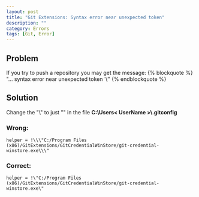 ```yaml
---
layout: post
title: "Git Extensions: Syntax error near unexpected token"
description: ""
category: Errors
tags: [Git, Error]
---
```


## Problem
If you try to push a repository you may get the message:
{% blockquote %}
"... syntax error near unexpected token '("
{% endblockquote %}

<!--more-->
	
## Solution
Change the "\\\" to just "\" in the file **C:\Users\< UserName >\\.gitconfig**

### Wrong:
    helper = !\\\"C:/Program Files (x86)/GitExtensions/GitCredentialWinStore/git-credential-winstore.exe\\\"

### Correct:
    helper = !\"C:/Program Files (x86)/GitExtensions/GitCredentialWinStore/git-credential-winstore.exe\"
